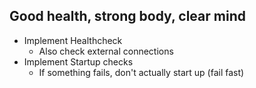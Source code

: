 ## Good health, strong body, clear mind

* Implement Healthcheck <!-- .element: class="fragment" -->
  - Also check external connections <!-- .element: class="fragment" -->
* Implement Startup checks <!-- .element: class="fragment" -->
  - If something fails, don't actually start up (fail fast) <!-- .element: class="fragment" -->
